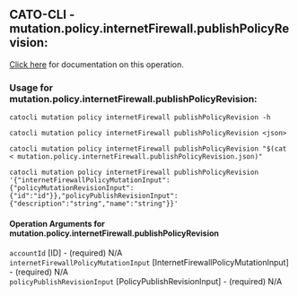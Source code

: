 
## CATO-CLI - mutation.policy.internetFirewall.publishPolicyRevision:
[Click here](https://api.catonetworks.com/documentation/#mutation-mutation.policy.internetFirewall.publishPolicyRevision) for documentation on this operation.

### Usage for mutation.policy.internetFirewall.publishPolicyRevision:

`catocli mutation policy internetFirewall publishPolicyRevision -h`

`catocli mutation policy internetFirewall publishPolicyRevision <json>`

`catocli mutation policy internetFirewall publishPolicyRevision "$(cat < mutation.policy.internetFirewall.publishPolicyRevision.json)"`

`catocli mutation policy internetFirewall publishPolicyRevision '{"internetFirewallPolicyMutationInput":{"policyMutationRevisionInput":{"id":"id"}},"policyPublishRevisionInput":{"description":"string","name":"string"}}'`


#### Operation Arguments for mutation.policy.internetFirewall.publishPolicyRevision ####

`accountId` [ID] - (required) N/A    
`internetFirewallPolicyMutationInput` [InternetFirewallPolicyMutationInput] - (required) N/A    
`policyPublishRevisionInput` [PolicyPublishRevisionInput] - (required) N/A    
